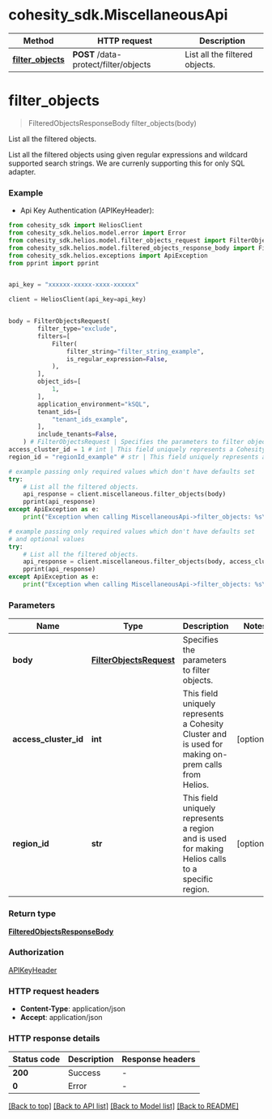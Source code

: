 # cohesity_sdk.MiscellaneousApi


Method | HTTP request | Description
------------- | ------------- | -------------
[**filter_objects**](MiscellaneousApi.md#filter_objects) | **POST** /data-protect/filter/objects | List all the filtered objects.


# **filter_objects**
> FilteredObjectsResponseBody filter_objects(body)

List all the filtered objects.

List all the filtered objects using given regular expressions and wildcard supported search strings. We are currenly supporting this for only SQL adapter.

### Example

* Api Key Authentication (APIKeyHeader):
```python
from cohesity_sdk import HeliosClient
from cohesity_sdk.helios.model.error import Error
from cohesity_sdk.helios.model.filter_objects_request import FilterObjectsRequest
from cohesity_sdk.helios.model.filtered_objects_response_body import FilteredObjectsResponseBody
from cohesity_sdk.helios.exceptions import ApiException
from pprint import pprint


api_key = "xxxxxx-xxxxx-xxxx-xxxxxx"

client = HeliosClient(api_key=api_key)


body = FilterObjectsRequest(
        filter_type="exclude",
        filters=[
            Filter(
                filter_string="filter_string_example",
                is_regular_expression=False,
            ),
        ],
        object_ids=[
            1,
        ],
        application_environment="kSQL",
        tenant_ids=[
            "tenant_ids_example",
        ],
        include_tenants=False,
    ) # FilterObjectsRequest | Specifies the parameters to filter objects.
access_cluster_id = 1 # int | This field uniquely represents a Cohesity Cluster and is used for making on-prem calls from Helios. (optional)
region_id = "regionId_example" # str | This field uniquely represents a region and is used for making Helios calls to a specific region. (optional)

# example passing only required values which don't have defaults set
try:
	# List all the filtered objects.
	api_response = client.miscellaneous.filter_objects(body)
	pprint(api_response)
except ApiException as e:
	print("Exception when calling MiscellaneousApi->filter_objects: %s\n" % e)

# example passing only required values which don't have defaults set
# and optional values
try:
	# List all the filtered objects.
	api_response = client.miscellaneous.filter_objects(body, access_cluster_id=access_cluster_id, region_id=region_id)
	pprint(api_response)
except ApiException as e:
	print("Exception when calling MiscellaneousApi->filter_objects: %s\n" % e)
```


### Parameters

Name | Type | Description  | Notes
------------- | ------------- | ------------- | -------------
 **body** | [**FilterObjectsRequest**](FilterObjectsRequest.md)| Specifies the parameters to filter objects. |
 **access_cluster_id** | **int**| This field uniquely represents a Cohesity Cluster and is used for making on-prem calls from Helios. | [optional]
 **region_id** | **str**| This field uniquely represents a region and is used for making Helios calls to a specific region. | [optional]

### Return type

[**FilteredObjectsResponseBody**](FilteredObjectsResponseBody.md)

### Authorization

[APIKeyHeader](../README.md#APIKeyHeader)

### HTTP request headers

 - **Content-Type**: application/json
 - **Accept**: application/json


### HTTP response details
| Status code | Description | Response headers |
|-------------|-------------|------------------|
**200** | Success |  -  |
**0** | Error |  -  |

[[Back to top]](#) [[Back to API list]](../README.md#documentation-for-api-endpoints) [[Back to Model list]](../README.md#documentation-for-models) [[Back to README]](../README.md)

